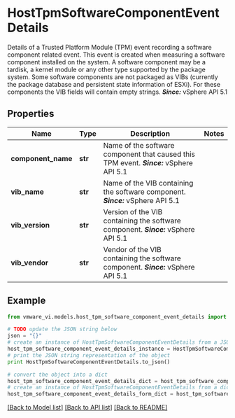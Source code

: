 # HostTpmSoftwareComponentEventDetails

Details of a Trusted Platform Module (TPM) event recording a software component related event.  This event is created when measuring a software component installed on the system. A software component may be a tardisk, a kernel module or any other type supported by the package system.  Some software components are not packaged as VIBs (currently the package database and persistent state information of ESXi). For these components the VIB fields will contain empty strings.  ***Since:*** vSphere API 5.1 

## Properties
Name | Type | Description | Notes
------------ | ------------- | ------------- | -------------
**component_name** | **str** | Name of the software component that caused this TPM event.  ***Since:*** vSphere API 5.1  | 
**vib_name** | **str** | Name of the VIB containing the software component.  ***Since:*** vSphere API 5.1  | 
**vib_version** | **str** | Version of the VIB containing the software component.  ***Since:*** vSphere API 5.1  | 
**vib_vendor** | **str** | Vendor of the VIB containing the software component.  ***Since:*** vSphere API 5.1  | 

## Example

```python
from vmware_vi.models.host_tpm_software_component_event_details import HostTpmSoftwareComponentEventDetails

# TODO update the JSON string below
json = "{}"
# create an instance of HostTpmSoftwareComponentEventDetails from a JSON string
host_tpm_software_component_event_details_instance = HostTpmSoftwareComponentEventDetails.from_json(json)
# print the JSON string representation of the object
print HostTpmSoftwareComponentEventDetails.to_json()

# convert the object into a dict
host_tpm_software_component_event_details_dict = host_tpm_software_component_event_details_instance.to_dict()
# create an instance of HostTpmSoftwareComponentEventDetails from a dict
host_tpm_software_component_event_details_form_dict = host_tpm_software_component_event_details.from_dict(host_tpm_software_component_event_details_dict)
```
[[Back to Model list]](../README.md#documentation-for-models) [[Back to API list]](../README.md#documentation-for-api-endpoints) [[Back to README]](../README.md)


